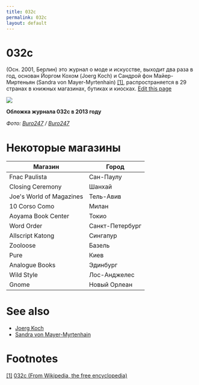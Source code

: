 ```yaml
---
title: 032c
permalink: 032c
layout: default
---
```


# 032c

(Осн. 2001, Берлин) это журнал о моде и искусстве, выходит два раза в год, основан Йоргом Кохом (Joerg Koch) и Сандрой фон Майер-Миртеньян (Sandra von Mayer-Myrtenhain) <span id="a1">[\[1\]](#f1)</span>, распространяется в 29 странах в книжных магазинах, бутиках и киосках. [Edit this page](http://prose.io/#indexmod/encyclopedia/edit/master/032-c.md)

![](encyclopedia/images/Charlotte_Gainsbourg__Nicolas_Ghesquiere.jpg)

**Обложка журнала 032с в 2013 году**

*Фото: [Buro247](buro-24-7) / [Buro247](buro-24-7)*

# Некоторые магазины

|Магазин|Город|
|----|-----|
|Fnac Paulista|Сан-Паулу|
|Closing Ceremony|Шанхай|
|Joe's World of Magazines|Тель-Авив|
|10 Corso Como|Милан|
|Aoyama Book Center|Токио|
|Word Order|Санкт-Петербург|
|Allscript Katong|Сингапур|
|Zooloose|Базель|
|Pure|Киев|
|Analogue Books|Эдинбург|
|Wild Style|Лос-Анджелес|
|Gnome|Новый Орлеан|

# See also

+ [Joerg Koch](joerg-koch)
+ [Sandra von Mayer-Myrtenhain](sandra-von-mayer-yrmtenhain)


# Footnotes

[[1]](#a1) <span id="f1"></span> [032c (From Wikipedia, the free encyclopedia)](https://en.wikipedia.org/wiki/032c)
